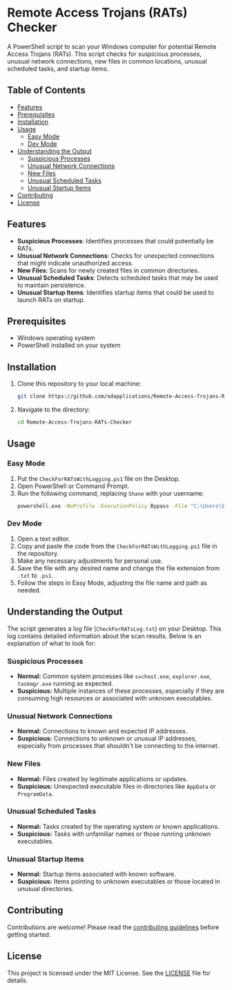 
# Remote Access Trojans (RATs) Checker

A PowerShell script to scan your Windows computer for potential Remote Access Trojans (RATs). This script checks for suspicious processes, unusual network connections, new files in common locations, unusual scheduled tasks, and startup items. 

## Table of Contents
- [Features](#features)
- [Prerequisites](#prerequisites)
- [Installation](#installation)
- [Usage](#usage)
  - [Easy Mode](#easy-mode)
  - [Dev Mode](#dev-mode)
- [Understanding the Output](#understanding-the-output)
  - [Suspicious Processes](#suspicious-processes)
  - [Unusual Network Connections](#unusual-network-connections)
  - [New Files](#new-files)
  - [Unusual Scheduled Tasks](#unusual-scheduled-tasks)
  - [Unusual Startup Items](#unusual-startup-items)
- [Contributing](#contributing)
- [License](#license)

## Features
- **Suspicious Processes**: Identifies processes that could potentially be RATs.
- **Unusual Network Connections**: Checks for unexpected connections that might indicate unauthorized access.
- **New Files**: Scans for newly created files in common directories.
- **Unusual Scheduled Tasks**: Detects scheduled tasks that may be used to maintain persistence.
- **Unusual Startup Items**: Identifies startup items that could be used to launch RATs on startup.

## Prerequisites
- Windows operating system
- PowerShell installed on your system

## Installation
1. Clone this repository to your local machine:
   ```sh
   git clone https://github.com/odapplications/Remote-Access-Trojans-RATs-Checker.git
   ```

2. Navigate to the directory:
   ```sh
   cd Remote-Access-Trojans-RATs-Checker
   ```

## Usage

### Easy Mode
1. Put the `CheckForRATsWithLogging.ps1` file on the Desktop.
2. Open PowerShell or Command Prompt.
3. Run the following command, replacing `Shane` with your username:
   ```sh
   powershell.exe -NoProfile -ExecutionPolicy Bypass -File "C:\Users\Shane\Desktop\CheckForRATsWithLogging.ps1"
   ```

### Dev Mode
1. Open a text editor.
2. Copy and paste the code from the `CheckForRATsWithLogging.ps1` file in the repository.
3. Make any necessary adjustments for personal use.
4. Save the file with any desired name and change the file extension from `.txt` to `.ps1`.
5. Follow the steps in Easy Mode, adjusting the file name and path as needed.

## Understanding the Output
The script generates a log file (`CheckForRATsLog.txt`) on your Desktop. This log contains detailed information about the scan results. Below is an explanation of what to look for:

### Suspicious Processes
- **Normal:** Common system processes like `svchost.exe`, `explorer.exe`, `taskmgr.exe` running as expected.
- **Suspicious:** Multiple instances of these processes, especially if they are consuming high resources or associated with unknown executables.

### Unusual Network Connections
- **Normal:** Connections to known and expected IP addresses.
- **Suspicious:** Connections to unknown or unusual IP addresses, especially from processes that shouldn't be connecting to the internet.

### New Files
- **Normal:** Files created by legitimate applications or updates.
- **Suspicious:** Unexpected executable files in directories like `AppData` or `ProgramData`.

### Unusual Scheduled Tasks
- **Normal:** Tasks created by the operating system or known applications.
- **Suspicious:** Tasks with unfamiliar names or those running unknown executables.

### Unusual Startup Items
- **Normal:** Startup items associated with known software.
- **Suspicious:** Items pointing to unknown executables or those located in unusual directories.

## Contributing
Contributions are welcome! Please read the [contributing guidelines](CONTRIBUTING.md) before getting started.

## License
This project is licensed under the MIT License. See the [LICENSE](LICENSE) file for details.
